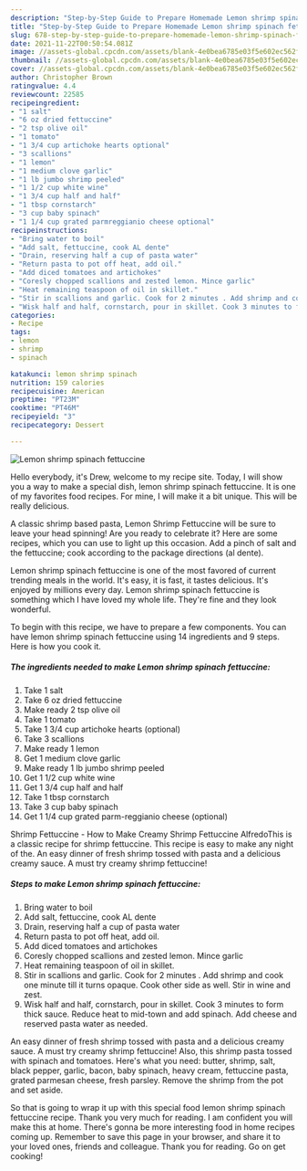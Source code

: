 ```yaml
---
description: "Step-by-Step Guide to Prepare Homemade Lemon shrimp spinach fettuccine"
title: "Step-by-Step Guide to Prepare Homemade Lemon shrimp spinach fettuccine"
slug: 678-step-by-step-guide-to-prepare-homemade-lemon-shrimp-spinach-fettuccine
date: 2021-11-22T00:50:54.081Z
image: //assets-global.cpcdn.com/assets/blank-4e0bea6785e03f5e602ec562f230caae08da540cada707380b4fe1bbebba43da.png
thumbnail: //assets-global.cpcdn.com/assets/blank-4e0bea6785e03f5e602ec562f230caae08da540cada707380b4fe1bbebba43da.png
cover: //assets-global.cpcdn.com/assets/blank-4e0bea6785e03f5e602ec562f230caae08da540cada707380b4fe1bbebba43da.png
author: Christopher Brown
ratingvalue: 4.4
reviewcount: 22585
recipeingredient:
- "1 salt"
- "6 oz dried fettuccine"
- "2 tsp olive oil"
- "1 tomato"
- "1 3/4 cup artichoke hearts optional"
- "3 scallions"
- "1 lemon"
- "1 medium clove garlic"
- "1 lb jumbo shrimp peeled"
- "1 1/2 cup white wine"
- "1 3/4 cup half and half"
- "1 tbsp cornstarch"
- "3 cup baby spinach"
- "1 1/4 cup grated parmreggianio cheese optional"
recipeinstructions:
- "Bring water to boil"
- "Add salt, fettuccine, cook AL dente"
- "Drain, reserving half a cup of pasta water"
- "Return pasta to pot off heat, add oil."
- "Add diced tomatoes and artichokes"
- "Coresly chopped scallions and zested lemon. Mince garlic"
- "Heat remaining teaspoon of oil in skillet."
- "Stir in scallions and garlic. Cook for 2 minutes . Add shrimp and cook one minute till it turns opaque. Cook other side as well. Stir in wine and zest."
- "Wisk half and half, cornstarch, pour in skillet. Cook 3 minutes to form thick sauce. Reduce heat to mid-town and add spinach. Add cheese and reserved pasta water as needed."
categories:
- Recipe
tags:
- lemon
- shrimp
- spinach

katakunci: lemon shrimp spinach 
nutrition: 159 calories
recipecuisine: American
preptime: "PT23M"
cooktime: "PT46M"
recipeyield: "3"
recipecategory: Dessert

---
```



![Lemon shrimp spinach fettuccine](//assets-global.cpcdn.com/assets/blank-4e0bea6785e03f5e602ec562f230caae08da540cada707380b4fe1bbebba43da.png)

Hello everybody, it's Drew, welcome to my recipe site. Today, I will show you a way to make a special dish, lemon shrimp spinach fettuccine. It is one of my favorites food recipes. For mine, I will make it a bit unique. This will be really delicious.

A classic shrimp based pasta, Lemon Shrimp Fettuccine will be sure to leave your head spinning! Are you ready to celebrate it? Here are some recipes, which you can use to light up this occasion. Add a pinch of salt and the fettuccine; cook according to the package directions (al dente).

Lemon shrimp spinach fettuccine is one of the most favored of current trending meals in the world. It's easy, it is fast, it tastes delicious. It's enjoyed by millions every day. Lemon shrimp spinach fettuccine is something which I have loved my whole life. They're fine and they look wonderful.


To begin with this recipe, we have to prepare a few components. You can have lemon shrimp spinach fettuccine using 14 ingredients and 9 steps. Here is how you cook it.

<!--inarticleads1-->

##### The ingredients needed to make Lemon shrimp spinach fettuccine:

1. Take 1 salt
1. Take 6 oz dried fettuccine
1. Make ready 2 tsp olive oil
1. Take 1 tomato
1. Take 1 3/4 cup artichoke hearts (optional)
1. Take 3 scallions
1. Make ready 1 lemon
1. Get 1 medium clove garlic
1. Make ready 1 lb jumbo shrimp peeled
1. Get 1 1/2 cup white wine
1. Get 1 3/4 cup half and half
1. Take 1 tbsp cornstarch
1. Take 3 cup baby spinach
1. Get 1 1/4 cup grated parm-reggianio cheese (optional)


Shrimp Fettuccine - How to Make Creamy Shrimp Fettuccine AlfredoThis is a classic recipe for shrimp fettuccine. This recipe is easy to make any night of the. An easy dinner of fresh shrimp tossed with pasta and a delicious creamy sauce. A must try creamy shrimp fettuccine! 

<!--inarticleads2-->

##### Steps to make Lemon shrimp spinach fettuccine:

1. Bring water to boil
1. Add salt, fettuccine, cook AL dente
1. Drain, reserving half a cup of pasta water
1. Return pasta to pot off heat, add oil.
1. Add diced tomatoes and artichokes
1. Coresly chopped scallions and zested lemon. Mince garlic
1. Heat remaining teaspoon of oil in skillet.
1. Stir in scallions and garlic. Cook for 2 minutes . Add shrimp and cook one minute till it turns opaque. Cook other side as well. Stir in wine and zest.
1. Wisk half and half, cornstarch, pour in skillet. Cook 3 minutes to form thick sauce. Reduce heat to mid-town and add spinach. Add cheese and reserved pasta water as needed.


An easy dinner of fresh shrimp tossed with pasta and a delicious creamy sauce. A must try creamy shrimp fettuccine! Also, this shrimp pasta tossed with spinach and tomatoes. Here&#39;s what you need: butter, shrimp, salt, black pepper, garlic, bacon, baby spinach, heavy cream, fettuccine pasta, grated parmesan cheese, fresh parsley. Remove the shrimp from the pot and set aside. 

So that is going to wrap it up with this special food lemon shrimp spinach fettuccine recipe. Thank you very much for reading. I am confident you will make this at home. There's gonna be more interesting food in home recipes coming up. Remember to save this page in your browser, and share it to your loved ones, friends and colleague. Thank you for reading. Go on get cooking!
